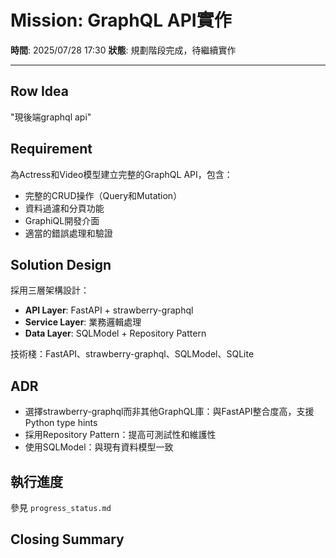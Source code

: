 # Mission: GraphQL API實作

**時間**: 2025/07/28 17:30
**狀態**: 規劃階段完成，待繼續實作

---

## Row Idea
"現後端graphql api"

## Requirement
為Actress和Video模型建立完整的GraphQL API，包含：
- 完整的CRUD操作（Query和Mutation）
- 資料過濾和分頁功能
- GraphiQL開發介面
- 適當的錯誤處理和驗證

## Solution Design
採用三層架構設計：
- **API Layer**: FastAPI + strawberry-graphql
- **Service Layer**: 業務邏輯處理
- **Data Layer**: SQLModel + Repository Pattern

技術棧：FastAPI、strawberry-graphql、SQLModel、SQLite

## ADR
- 選擇strawberry-graphql而非其他GraphQL庫：與FastAPI整合度高，支援Python type hints
- 採用Repository Pattern：提高可測試性和維護性
- 使用SQLModel：與現有資料模型一致

## 執行進度
參見 `progress_status.md`

## Closing Summary
<!-- 待Delivery階段完成 -->